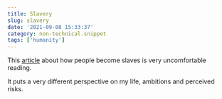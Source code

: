 ```yaml
---
title: Slavery
slug: slavery
date: '2021-09-08 15:33:37'
category: non-technical.snippet
tags: ['humanity']
---
```


This [article](https://www.ft.com/content/26f1a120-990f-11e5-95c7-d47aa298f769)
about how people become slaves is very uncomfortable reading.

It puts a very different perspective on my life, ambitions and perceived risks.
